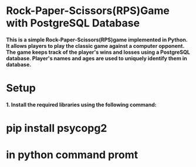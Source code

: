 # Rock-Paper-Scissors(RPS)Game with PostgreSQL Database
#### This is a simple Rock-Paper-Scissors(RPS)game implemented in Python. It allows players to play the classic game against a computer opponent. The game keeps track of the player's wins and losses using a PostgreSQL database. Player's names and ages are used to uniquely identify them in database.
# Setup
#### 1. Install the required libraries using the following command:
<h1>pip install psycopg2<h1/> in python command promt
